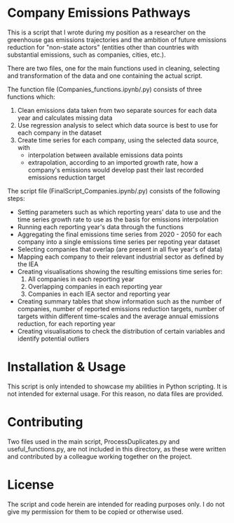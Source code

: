 <h1> Company Emissions Pathways </h1>

This is a script that I wrote during my position as a researcher on the greenhouse gas emissions trajectories and the ambition of future emissions reduction for "non-state actors" (entities other than countries with substantial emissions, such as companies, cities, etc.).

There are two files, one for the main functions used in cleaning, selecting and transformation of the data and one containing the actual script.

The function file (Companies_functions.ipynb/.py) consists of three functions which:
1) Clean emissions data taken from two separate sources for each data year and calculates missing data
2) Use regression analysis to select which data source is best to use for each company in the dataset
3) Create time series for each company, using the selected data source, with 
    - interpolation between available emissions data points 
    - extrapolation, according to an imported growth rate, how a company's emissions would develop past their last recorded emissions reduction target

The script file (FinalScript_Companies.ipynb/.py) consists of the following steps:

- Setting parameters such as which reporting years' data to use and the time series growth rate to use as the basis for emissions interpolation
- Running each reporting year's data through the functions
- Aggregating the final emissions time series from 2020 - 2050 for each company into a single emissions time series per repoting year dataset
- Selecting companies that overlap (are present in all five year's of data) 
- Mapping each company to their relevant industrial sector as defined by the IEA
- Creating visualisations showing the resulting emissions time series for:
    1) All companies in each reporting year
    2) Overlapping companies in each reporting year
    3) Companies in each IEA sector and reporting year
- Creating summary tables that show information such as the number of companies, number of reported emissions reduction targets, number of targets within different time-scales and the average annual emissions reduction, for each reporting year
- Creating visualisations to check the distribution of certain variables and identify potential outliers


<h1> Installation & Usage </h1>

This script is only intended to showcase my abilities in Python scripting. It is not intended for external usage. For this reason, no data files are provided.

<h1> Contributing </h1>

Two files used in the main script, ProcessDuplicates.py and useful_functions.py, are not included in this directory, as these were written and contributed by a colleague working together on the project.

<h1> License </h1>

The script and code herein are intended for reading purposes only. I do not give my permission for them to be copied or otherwise used.
